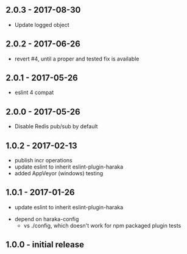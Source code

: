 ## 2.0.3 - 2017-08-30

- Update logged object

## 2.0.2 - 2017-06-26

- revert #4, until a proper and tested fix is available

## 2.0.1 - 2017-05-26

- eslint 4 compat

## 2.0.0 - 2017-05-26

- Disable Redis pub/sub by default

## 1.0.2 - 2017-02-13

- publish incr operations
- update eslint to inherit eslint-plugin-haraka
- added AppVeyor (windows) testing

## 1.0.1  - 2017-01-26

- update eslint to inherit eslint-plugin-haraka
* depend on haraka-config
    * vs ./config, which doesn't work for npm packaged plugin tests

## 1.0.0  - initial release

